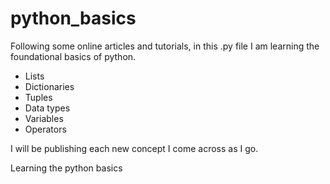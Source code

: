 # python_basics

Following some online articles and tutorials, in this .py file 
I am learning the foundational basics of python. 
- Lists
- Dictionaries
- Tuples
- Data types
- Variables 
- Operators

I will be publishing each new concept I come across as I go. 

Learning the python basics
